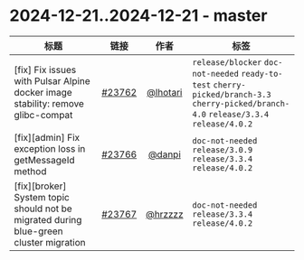 # 2024-12-21..2024-12-21 - master
| 标题 | 链接 | 作者 | 标签 |
| - | :--: | :--: | - |
| [fix] Fix issues with Pulsar Alpine docker image stability: remove glibc-compat  | [#23762](https://github.com/apache/pulsar/pull/23762) | [@lhotari](https://github.com/lhotari) | `release/blocker` `doc-not-needed` `ready-to-test` `cherry-picked/branch-3.3` `cherry-picked/branch-4.0` `release/3.3.4` `release/4.0.2`  | 
| [fix][admin] Fix exception loss in getMessageId method | [#23766](https://github.com/apache/pulsar/pull/23766) | [@danpi](https://github.com/danpi) | `doc-not-needed` `release/3.0.9` `release/3.3.4` `release/4.0.2`  | 
| [fix][broker] System topic should not be migrated during blue-green cluster migration | [#23767](https://github.com/apache/pulsar/pull/23767) | [@hrzzzz](https://github.com/hrzzzz) | `doc-not-needed` `release/3.3.4` `release/4.0.2`  | 
